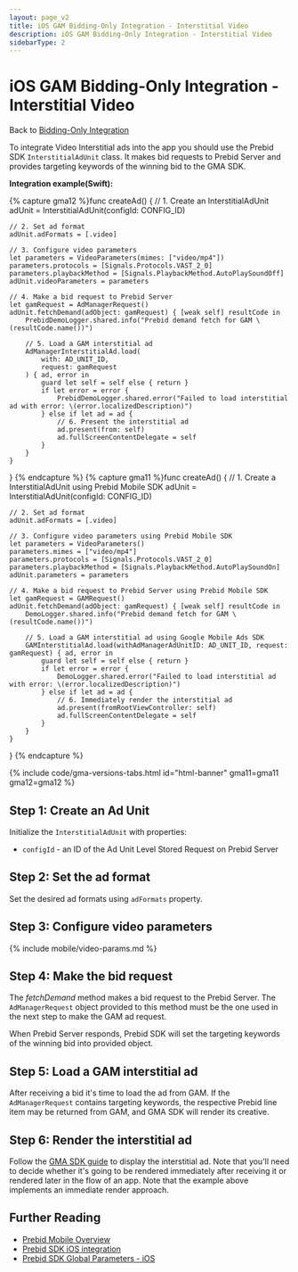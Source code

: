 ```yaml
---
layout: page_v2
title: iOS GAM Bidding-Only Integration - Interstitial Video
description: iOS GAM Bidding-Only Integration - Interstitial Video
sidebarType: 2
---
```


# iOS GAM Bidding-Only Integration - Interstitial Video

Back to [Bidding-Only Integration](/prebid-mobile/pbm-api/ios/ios-sdk-integration-gam-original-api.html#adunit-specific-instructions)

To integrate Video Interstitial ads into the app you should use the Prebid SDK `InterstitialAdUnit` class. It makes bid requests to Prebid Server and provides targeting keywords of the winning bid to the GMA SDK.

**Integration example(Swift):**

{% capture gma12 %}func createAd() {
    // 1. Create an InterstitialAdUnit
    adUnit = InterstitialAdUnit(configId: CONFIG_ID)
    
    // 2. Set ad format
    adUnit.adFormats = [.video]
    
    // 3. Configure video parameters
    let parameters = VideoParameters(mimes: ["video/mp4"])        
    parameters.protocols = [Signals.Protocols.VAST_2_0]
    parameters.playbackMethod = [Signals.PlaybackMethod.AutoPlaySoundOff]
    adUnit.videoParameters = parameters
    
    // 4. Make a bid request to Prebid Server
    let gamRequest = AdManagerRequest()
    adUnit.fetchDemand(adObject: gamRequest) { [weak self] resultCode in
        PrebidDemoLogger.shared.info("Prebid demand fetch for GAM \(resultCode.name())")
        
        // 5. Load a GAM interstitial ad
        AdManagerInterstitialAd.load(
            with: AD_UNIT_ID,
            request: gamRequest
        ) { ad, error in
            guard let self = self else { return }
            if let error = error {
                PrebidDemoLogger.shared.error("Failed to load interstitial ad with error: \(error.localizedDescription)")
            } else if let ad = ad {
                // 6. Present the interstitial ad
                ad.present(from: self)
                ad.fullScreenContentDelegate = self
            }
        }
    }
}
{% endcapture %}
{% capture gma11 %}func createAd() {
    // 1. Create a InterstitialAdUnit using Prebid Mobile SDK
    adUnit = InterstitialAdUnit(configId: CONFIG_ID)

    // 2. Set ad format
    adUnit.adFormats = [.video]
    
    // 3. Configure video parameters using Prebid Mobile SDK
    let parameters = VideoParameters()
    parameters.mimes = ["video/mp4"]
    parameters.protocols = [Signals.Protocols.VAST_2_0]
    parameters.playbackMethod = [Signals.PlaybackMethod.AutoPlaySoundOn]
    adUnit.parameters = parameters
    
    // 4. Make a bid request to Prebid Server using Prebid Mobile SDK
    let gamRequest = GAMRequest()
    adUnit.fetchDemand(adObject: gamRequest) { [weak self] resultCode in
        DemoLogger.shared.info("Prebid demand fetch for GAM \(resultCode.name())")
        
        // 5. Load a GAM interstitial ad using Google Mobile Ads SDK
        GAMInterstitialAd.load(withAdManagerAdUnitID: AD_UNIT_ID, request: gamRequest) { ad, error in
            guard let self = self else { return }
            if let error = error {
                DemoLogger.shared.error("Failed to load interstitial ad with error: \(error.localizedDescription)")
            } else if let ad = ad {
                // 6. Immediately render the interstitial ad
                ad.present(fromRootViewController: self)
                ad.fullScreenContentDelegate = self
            }
        }
    }
}
{% endcapture %}

{% include code/gma-versions-tabs.html id="html-banner" gma11=gma11 gma12=gma12 %}

## Step 1: Create an Ad Unit

Initialize the `InterstitialAdUnit` with properties:

- `configId` - an ID of the Ad Unit Level Stored Request on Prebid Server

## Step 2: Set the ad format

Set the desired ad formats using `adFormats` property.

## Step 3: Configure video parameters

{% include mobile/video-params.md %}

## Step 4: Make the bid request

The _fetchDemand_ method makes a bid request to the Prebid Server. The `AdManagerRequest` object provided to this method must be the one used in the next step to make the GAM ad request.

When Prebid Server responds, Prebid SDK will set the targeting keywords of the winning bid into provided object.

## Step 5: Load a GAM interstitial ad

After receiving a bid it's time to load the ad from GAM. If the `AdManagerRequest` contains targeting keywords, the respective Prebid line item may be returned from GAM, and GMA SDK will render its creative. 

## Step 6: Render the interstitial ad

Follow the [GMA SDK guide](https://developers.google.com/ad-manager/mobile-ads-sdk/ios/interstitial#display_the_ad) to display the interstitial ad. Note that you'll need to decide whether it's going to be rendered immediately after receiving it or rendered later in the flow of an app. Note that the example above implements an immediate render approach.

## Further Reading

- [Prebid Mobile Overview](/prebid-mobile/prebid-mobile.html)
- [Prebid SDK iOS integration](/prebid-mobile/pbm-api/ios/code-integration-ios.html)
- [Prebid SDK Global Parameters - iOS](/prebid-mobile/pbm-api/ios/pbm-targeting-ios.html)
